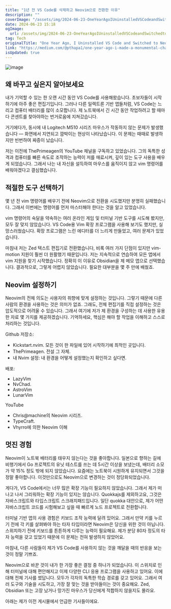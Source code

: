 ```yaml
---
title: "1년 전 VS Code를 삭제하고 Neovim으로 전환한 이유"
description: ""
coverImage: "/assets/img/2024-06-23-OneYearAgoIUninstalledVSCodeandSwitchedtoNeovim_0.png"
date: 2024-06-23 15:18
ogImage:
  url: /assets/img/2024-06-23-OneYearAgoIUninstalledVSCodeandSwitchedtoNeovim_0.png
tag: Tech
originalTitle: "One Year Ago, I Uninstalled VS Code and Switched to Neovim"
link: "https://medium.com/@pthapa1/one-year-ago-i-made-a-monumental-change-uninstalled-vs-code-and-switched-to-neovim-3e8d078c87ad"
isUpdated: true
---
```


![image](/assets/img/2024-06-23-OneYearAgoIUninstalledVSCodeandSwitchedtoNeovim_0.png)

## 왜 바꾸고 싶은지 알아보세요

내가 기억할 수 있는 한 오랜 시간 동안 VS Code를 사용해왔습니다. 초보자들이 시작하기에 아주 좋은 편집기입니다. 그러나 다른 일렉트론 기반 앱들처럼, VS Code는 느리고 컴퓨터 배터리를 많이 소모합니다. 제 노트북에서 긴 시간 동안 작업하려고 할 때마다 콘센트를 찾아야하는 번거로움에 지쳐갔습니다.

거기에다가, 동시에 내 Logitech M510 시리즈 마우스가 작동하지 않는 문제가 발생했습니다 — 화면에서 지연되고 깜박이는 현상이 나타났습니다. 이 문제는 때때로 발생하지만 빈번하여 짜증이 났습니다.

<!-- cozy-coder - 수평 -->

<ins class="adsbygoogle"
     style="display:block"
     data-ad-client="ca-pub-4877378276818686"
     data-ad-slot="1107185301"
     data-ad-format="auto"
     data-full-width-responsive="true"></ins>

<script>
     (adsbygoogle = window.adsbygoogle || []).push({});
</script>

저는 이전에 ThePrimeagen의 YouTube 채널을 구독하고 있었습니다. 그의 독특한 성격과 컴퓨터를 빠른 속도로 조작하는 능력이 저를 매료시켜, 깊이 있는 도구 사용을 배우게 되었습니다. 그래서 나는 내 자신을 설득하여 마우스를 움직이지 않고 vim 명령어를 배워야겠다고 결심했습니다.

## 적절한 도구 선택하기

몇 년 전 vim 명령어를 배우기 전에 Neovim으로 전환을 시도했지만 분명히 실패했습니다. 그래서 이번에는 명령어를 먼저 마스터해야 한다는 것을 알고 있었습니다.

vim 명령어의 숙달을 약속하는 여러 온라인 게임 및 터미널 기반 도구를 시도해 봤지만, 모두 잘 맞지 않았습니다. VS Code용 Vim 확장 프로그램을 사용해 보기도 했지만, 실망스러웠습니다. 확장 프로그램은 느린 에디터를 더 느리게 만들었고, 여러 문제가 있었습니다.

<!-- cozy-coder - 수평 -->

<ins class="adsbygoogle"
     style="display:block"
     data-ad-client="ca-pub-4877378276818686"
     data-ad-slot="1107185301"
     data-ad-format="auto"
     data-full-width-responsive="true"></ins>

<script>
     (adsbygoogle = window.adsbygoogle || []).push({});
</script>

마침내 저는 Zed 텍스트 편집기로 전환했습니다, 비록 여러 가지 단점이 있지만 vim-motion 지원이 훨씬 더 원활했기 때문입니다. 저는 지속적으로 연습하여 모든 앱에서 vim 지원을 찾기 시작했습니다. 정확히 이 이유로 Obsidian을 제 메모 앱으로 선택했습니다. 결과적으로, 그렇게 어렵지 않았습니다. 필요한 대부분을 몇 주 만에 배웠죠.

## Neovim 설정하기

Neovim의 전체 의도는 사용자의 취향에 맞게 설정하는 것입니다. 그렇기 때문에 다른 사람의 환경을 사용하는 것은 의미가 없죠. 그래도, 전체 편집기를 직접 설정하는 것은 압도적으로 어려울 수 있습니다. 그래서 여기에 저가 제 환경을 구성하는 데 사용한 유용한 자료 몇 가지를 제공하겠습니다. 기억하세요, 핵심은 해야 할 작업을 이해하고 스스로 처리하는 것입니다.

Github 저장소:

<!-- cozy-coder - 수평 -->

<ins class="adsbygoogle"
     style="display:block"
     data-ad-client="ca-pub-4877378276818686"
     data-ad-slot="1107185301"
     data-ad-format="auto"
     data-full-width-responsive="true"></ins>

<script>
     (adsbygoogle = window.adsbygoogle || []).push({});
</script>

- Kickstart.nvim. 모든 것이 한 파일에 있어 시작하기에 최적인 곳입니다.
- ThePrimeagen. 전설 그 자체.
- 내 Nvim 설정: 내 환경을 어떻게 설정했는지 확인하고 싶다면.

배포:

- LazyVim
- NvChad.
- AstroVim
- LunarVim

YouTube

<!-- cozy-coder - 수평 -->

<ins class="adsbygoogle"
     style="display:block"
     data-ad-client="ca-pub-4877378276818686"
     data-ad-slot="1107185301"
     data-ad-format="auto"
     data-full-width-responsive="true"></ins>

<script>
     (adsbygoogle = window.adsbygoogle || []).push({});
</script>

- Chris@machine의 Neovim 시리즈.
- TypeCraft.
- Vhyrro에 의한 Neovim 이해

## 멋진 경험

Neovim이 노트북 배터리를 태우지 않는다는 것을 좋아합니다. 일본으로 향하는 길에 비행기에서 Go 프로젝트의 유닛 테스트를 쓰는 데 5시간 이상을 보냈는데, 배터리 소모가 약 15% 정도 밖에 되지 않았습니다. 요즘에는 노트북이 시원하게 유지되면서 그것을 정말 좋아합니다. 이것만으로도 Neovim으로 변경하는 것이 정당화되었습니다.

게다가, VS Code에서는 너무 많은 확장 기능이 필요하지 않았습니다. 그래서 제가 떠나고 나서 그리워하는 확장 기능이 있지는 않습니다. Quokkajs를 제외하고요, 그것은 자바스크립트와 타입스크립트 스크래치패드입니다. 일단 quokka 대안으로, 제가 어떤 자바스크립트 코드를 시험해보고 싶을 때 빠르게 노드 프로젝트로 전환합니다.

<!-- cozy-coder - 수평 -->

<ins class="adsbygoogle"
     style="display:block"
     data-ad-client="ca-pub-4877378276818686"
     data-ad-slot="1107185301"
     data-ad-format="auto"
     data-full-width-responsive="true"></ins>

<script>
     (adsbygoogle = window.adsbygoogle || []).push({});
</script>

터미널 기반 앱의 사용 경험은 키보드 조작 능력에 달려 있어요. 그래서 만약 키를 누르기 전에 각 키를 살펴봐야 하는 타자 타입이라면 Neovim은 당신을 위한 것이 아닙니다. 스위치하기 전에 키보드를 튼튼하게 다루는 능력이 필요해요. 제가 분당 80자 정도의 타자 능력을 갖고 있었기 때문에 이 문제는 전혀 발생하지 않았어요.

마침내, 다른 사람들이 제가 VS Code를 사용하지 않는 것을 깨달을 때의 반응을 보는 것이 정말 기쁘죠.

Neovim으로 바꾼 것이 내가 한 가장 좋은 결정 중 하나가 되었습니다. 이 스위치로 인해 터미널에 대해 편안해지고 이제 다양한 CLI 응용 프로그램을 사용하고 있어요. 이에 대해 전체 기사를 썼답니다. 모두가 각자의 독특한 학습 경로를 갖고 있어요. 그래서 여러 도구와 기술을 시도하고, 가장 잘 맞는 것을 받아들이는 것이 중요해요. Zed, Obsidian 또는 고장 났거나 망가진 마우스가 당신에게 적합하지 않을지도 몰라요.

아래는 제가 이전 게시물에서 언급한 기사들이에요.
